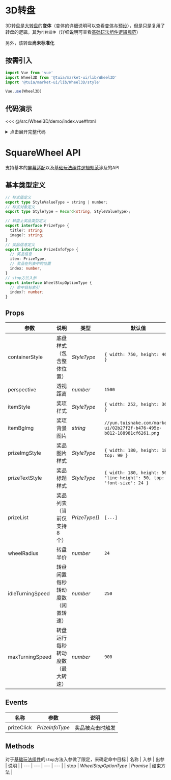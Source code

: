 # 3D转盘

3D转盘是[大转盘](../Wheel)的**变体**（变体的详细说明可以查看[变体与预设](../../guide/presets)），但是只是复用了转盘的逻辑。其为`可控组件`（详细说明可查看[基础玩法组件逻辑规范](../../guide/basic-rule)）

另外，该转盘**尚未标准化**

## 按需引入

```js
import Vue from 'vue'
import Wheel3D from '@tuia/market-ui/lib/Wheel3D'
import '@tuia/market-ui/lib/Wheel3D/style'

Vue.use(Wheel3D)
```

## 代码演示

<<< @/src/Wheel3D/demo/index.vue#html

<details>

<summary>点击展开完整代码</summary>

<<< @/src/Wheel3D/demo/index.vue#js

</details>

# SquareWheel API

支持基本的[屏幕适配](../../guide/resolution)以及[基础玩法组件逻辑规范](../../guide/basic-rule)涉及的API

## 基本类型定义

```typescript
// 样式值定义
export type StyleValueType = string | number;
// 样式对象定义
export type StyleType = Record<string, StyleValueType>;

// 转盘上奖品类型定义
export interface PrizeType {
  title?: string;
  image?: string;
}
// 奖品信息定义
export interface PrizeInfoType {
  // 奖品信息
  item: PrizeType,
  // 奖品在列表中的位置
  index: number,
}
// stop方法入参
export interface WheelStopOptionType {
  // 命中目标索引
  index?: number;
}
```

## Props

| 参数 | 说明 | 类型 | 默认值 |
| --- | --- | --- | --- |
| containerStyle | 底盘样式（包含整体位置） | _StyleType_ | `{ width: 750, height: 465 }` |
| perspective | 透视距离 | _number_ | `1500` |
| itemStyle | 奖项样式 | _StyleType_ | `{ width: 252, height: 360 }` |
| itemBgImg | 奖项背景图片 | _string_ | `//yun.tuisnake.com/market-ui/02b27f2f-b476-495e-b812-188981cf6261.png` |
| prizeImgStyle | 奖品图片样式 | _StyleType_ | `{ width: 180, height: 180, top: 90 }` |
| prizeTextStyle | 奖品标题样式 | _StyleType_ | `{ width: 180, height: 50, 'line-height': 50, top: 8, 'font-size': 24 }` |
| prizeList | 奖品列表（当前仅支持8个） | _PrizeType[]_ | `[...]` |
| wheelRadius | 转盘半价 | _number_ | `24` |
| idleTurningSpeed | 转盘闲置每秒转动度数（闲置转速） | _number_ | `250` |
| maxTurningSpeed | 转盘运行每秒转动度数（最大转速） | _number_ | `900` |

## Events
| 名称 | 参数 | 说明 |
| --- | --- | --- |
| prizeClick | _PrizeInfoType_ | 奖品被点击时触发 |

## Methods
对于[基础玩法组件](../../guide/basic-rule)的`stop`方法入参做了限定，来确定命中目标
| 名称 | 入参 | 出参 | 说明 |
| --- | --- | --- | --- |
| stop | _WheelStopOptionType_ | _Promise_ | 结束方法 |